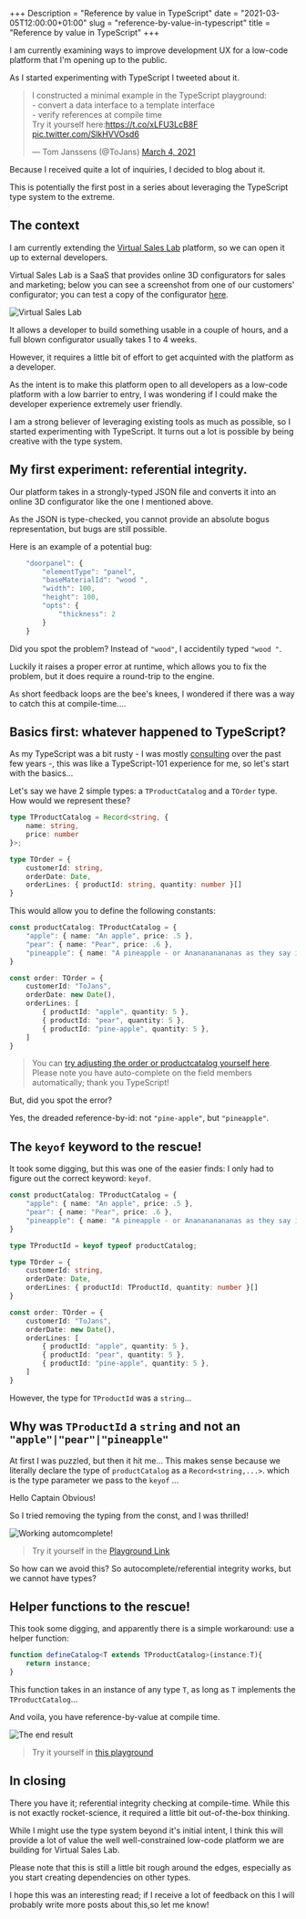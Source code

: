 +++
Description = "Reference by value in TypeScript"
date = "2021-03-05T12:00:00+01:00"
slug = "reference-by-value-in-typescript"
title = "Reference by value in TypeScript"
+++

I am currently examining ways to improve development UX for a low-code platform that I'm opening up to the public.

As I started experimenting with TypeScript I tweeted about it. 

<blockquote class="twitter-tweet"><p lang="en" dir="ltr">I constructed a minimal example in the TypeScript playground:<br>- convert a data interface to a template interface<br>- verify references at compile time<br>Try it yourself here:<a href="https://t.co/xLFU3LcB8F">https://t.co/xLFU3LcB8F</a> <a href="https://t.co/SlkHVVOsd6">pic.twitter.com/SlkHVVOsd6</a></p>&mdash; Tom Janssens (@ToJans) <a href="https://twitter.com/ToJans/status/1367490555433910288?ref_src=twsrc%5Etfw">March 4, 2021</a></blockquote> <script async src="https://platform.twitter.com/widgets.js" charset="utf-8"></script>

Because I received quite a lot of inquiries, I decided to blog about it.

This is potentially the first post in a series about leveraging the TypeScript type system to the extreme.

## The context

I am currently extending the [Virtual Sales Lab][1] platform, so we can open it up to external developers.

Virtual Sales Lab is a SaaS that provides online 3D configurators for sales and marketing; below you can see a screenshot from one of our customers' configurator; you can test a copy of the configurator [here][2].

![Virtual Sales Lab](./patioroof3.png)

It allows a developer to build something usable in a couple of hours, and a full blown configurator usually takes 1 to 4 weeks.

However, it requires a little bit of effort to get acquinted with the platform as a developer.

As the intent is to make this platform open to all developers as a low-code platform with a low barrier to entry, I was wondering if I could make the developer experience extremely user friendly.

I am a strong believer of leveraging existing tools as much as possible, so I started experimenting with TypeScript. It turns out a lot is possible by being creative with the type system.

## My first experiment: referential integrity.

Our platform takes in a strongly-typed JSON file and converts it into an online 3D configurator like the one I mentioned above.

As the JSON is type-checked, you cannot provide an absolute bogus representation, but bugs are still possible. 

Here is an example of a potential bug:

```TypeScript
    "doorpanel": {
        "elementType": "panel",
        "baseMaterialId": "wood ",
        "width": 100,
        "height": 100,
        "opts": {
            "thickness": 2
        }
    }
```

Did you spot the problem? Instead of `"wood"`, I accidentily typed `"wood "`.

Luckily it raises a proper error at runtime, which allows you to fix the problem, but it does require a round-trip to the engine.

As short feedback loops are the bee's knees, I wondered if there was a way to catch this at compile-time....

## Basics first: whatever happened to TypeScript?

As my TypeScript was a bit rusty - I was mostly [consulting][4] over the past few years -, this was like a TypeScript-101 experience for me, so let's start with the basics... 

Let's say we have 2 simple types: a `TProductCatalog` and a `TOrder` type. How would we represent these?

```ts
type TProductCatalog = Record<string, {
    name: string,
    price: number
}>;

type TOrder = {
    customerId: string,
    orderDate: Date,
    orderLines: { productId: string, quantity: number }[]
}
```

This would allow you to define the following constants:

```ts
const productCatalog: TProductCatalog = {
    "apple": { name: "An apple", price: .5 },
    "pear": { name: "Pear", price: .6 },
    "pineapple": { name: "A pineapple - or Ananananananas as they say in Dutch", price: 2.5 },
}

const order: TOrder = {
    customerId: "ToJans",
    orderDate: new Date(),
    orderLines: [
        { productId: "apple", quantity: 5 },
        { productId: "pear", quantity: 5 },
        { productId: "pine-apple", quantity: 5 },
    ]
}
```

> You can [try adjusting the order or productcatalog yourself here][3]. 
> Please note you have auto-complete on the field members automatically; thank you TypeScript!

But, did you spot the error?

Yes, the dreaded reference-by-id: not `"pine-apple"`, but `"pineapple"`.

## The `keyof` keyword to the rescue!

It took some digging, but this was one of the easier finds: I only had to figure out the correct keyword: `keyof`.

```ts
const productCatalog: TProductCatalog = {
    "apple": { name: "An apple", price: .5 },
    "pear": { name: "Pear", price: .6 },
    "pineapple": { name: "A pineapple - or Ananananananas as they say in Dutch", price: 2.5 },
}

type TProductId = keyof typeof productCatalog;

type TOrder = {
    customerId: string,
    orderDate: Date,
    orderLines: { productId: TProductId, quantity: number }[]
}

const order: TOrder = {
    customerId: "ToJans",
    orderDate: new Date(),
    orderLines: [
        { productId: "apple", quantity: 5 },
        { productId: "pear", quantity: 5 },
        { productId: "pine-apple", quantity: 5 },
    ]
} 

```

However, the type for `TProductId` was a `string`...

## Why was `TProductId` a `string` and not an `"apple"|"pear"|"pineapple"`

At first I was puzzled, but then it hit me... This makes sense because we literally declare the type of `productCatalog` as a `Record<string,...>`. which is the type parameter we pass to the `keyof` ... 

Hello Captain Obvious!

So I tried removing the typing from the const, and I was thrilled!

![Working automcomplete!](./comment-type.png)

> Try it yourself in the [Playground Link][5]

 So how can we avoid this?
So autocomplete/referential integrity works, but we cannot have types?

## Helper functions to the rescue!

This took some digging, and apparently there is a simple workaround: use a helper function:

```ts
function defineCatalog<T extends TProductCatalog>(instance:T){
    return instance;
}
```

This function takes in an instance of any type `T`, as long as `T` implements the `TProductCatalog`...

And voila, you have reference-by-value at compile time.

![The end result](./voila.png)

>Try it yourself in [this playground][6]

## In closing

There you have it; referential integrity checking at compile-time. While this is not exactly rocket-science, it required a little bit out-of-the-box thinking.

While I might use the type system beyond it's initial intent, I think this will provide a lot of value the well well-constrained low-code platform we are building for Virtual Sales Lab.

Please note that this is still a little bit rough around the edges, especially as you start creating dependencies on other types. 

I hope this was an interesting read; if I receive a lot of feedback on this I will probably write more posts about this,so let me know!


[1]: https://www.virtualsaleslab.com/?lang=en
[2]: https://productconfigurator.virtualsaleslab.com/r/vsl/vsl/en/designer/index/patioroof3
[3]: https://www.TypeScriptlang.org/play?#code/PTAEBkFMBcHIGdTwIYE9QHdKgBbIG7YBMSAlgLYAOANttKpZPAFwBQr9joAKgAoBOAewAmAVwDG0AMLJoyaoIDmoALygASpHGD+wgDzxo-UgDtFAGlABvVqDugTycpGZIjpi7fuVj4lw9FyACNIflYAXwA+AG52TmxuAHldUNVrLztxUUNBZ34ASWFXQ2MzcwzQHWFQgBFZfzroSHL7SpT+cFMmVytQHxEJaELi9zLQAEdRZBNoUnpXE0CQ-lBwgG0AXQj2EB4cUkQMQVFqYVB5BQxQVGPQaEFQaoAzLrucbCfBakuPUG0TQzTaAsdj-Qx9IRiSQyOQKRSuPiQwYw+RKNI2VoAImQlBokExPQcTn8mIAgiZzrjaJjLD5SH5XAA6ACsqxa9kxjGQ-AJ1iJzlcmN4kG5NIh9P8jIAbGyKpyuji8bzeo4BaAyX0FVTsABaNqgcnTI2OE3IRBmt6QdAodCmUA1UTQcQ4MV0hmgIgs2XhUGCAHQNrVfgI5JB9EVLI5PLDdXcQQAKWm8BpFSqtXqC0gV0akAAFABKdl2NMdLosUBrCqtXr9KFDIrqxXUyyTIFzVCuVnhIutPm1wYxzkinktqYzdud2W9+w1pGSQeULo6pv40dt+agLs9rbhUBAA
[4]: /services/
[5]: https://www.TypeScriptlang.org/play?#code/C4TwDgpgBAKgCgJwPYBMCuBjYBhAhsXAGyQHMoBeKAJQgyQRQB4BnYBASwDsSAaKAbwBQUEVE64AthABcUVh249hosBwwyxaCQCMICQQF8AfAG5BggPQXqECUgBu0YAAtoAA3jJ0WPAWIk3KFBIOXYScWA0BCckKGdcRyg6CTB2Qid2KUtraIAzPQhOYHYiKC5gCBIOUCTXDABrZigkTiDXKDd6FD0AGS4IZjdzOk5WKFVUTBx8IlIoWU9Jnxn-CgFlEQAiXDAwdM3ZfjFJDU2AQVadvYhNvlV2dVkAOgBWKAMlUShNyFwEA4Exyksk2cAgf1u4zUGieADZ3p9RD9+ld9ocgaczuMUbt9ndobIAEyvBGGczBaCLbzAACSKDW9QgICQuSC4AgLKhS2mflIZkEFNgAHkGHo1kIvhg0KwkFIEHTZPIuLwNs1RQgACL4DRaiqIkRdXr9ZjoibUhWwRDcul8ACOaFwRXYoFknC0ugQ7wA2gBdMmCEZjQ0IBYi7qeygS0RSmVyi2bGBIABSjuYt1Vwd1Gk4EAA7lAswAKACU+rV4b6OZNUC9qq+RzNU3jqJudodTpdUDeHzrogbXibKBBv3+bcdxU73bL9a55qH31SOYAtC3Ifbx86QLIp6q-QYoOYgA

[6]: https://www.TypeScriptlang.org/play?#code/C4TwDgpgBAKgCgJwPYBMCuBjYBhAhsXAGyQHMoBeKAJQgyQRQB4BnYBASwDsSAaKAbwBQUEVE64AthABcUVh249hosBwwyxaCQCMICQQF8AfAG5BggGZpOWdkk5QUEC1wh4CxEoxhQIAD2AIThRmWERUTBx8IlIjAAouVlwbGRgASiFRKAQIYDQEB0SCFLMDczpOVihVCKx3GLJKJxdON2jPOMzRACJcMDBCCG7ZfjFJDW6AQQc+gaG+VXZ1WQA6AFYoAyUs7shcBGGBMalZbrgIfe6FtQ0VgDZN7Z6wV1nBw9HxE6gp6tf+97XJYaABM60ehjSZkEoEgYWQ6CwAEkUBQoABrCAgJAWKCwiA46oIyL1TzQ-GwADyDD0aK6IgwaFYSCkCBRsnkXF4yhE9CcCAAIvgNELAk9eTSEAAZVzMEZE2rAdnwxUovgARzQyWA7FAsk4Wl0CE2AG0ALqGcr2Kp8vSyGDU-l0nlQRnM1nK7owJAAKWSzCuLttguF+ogAHcoKKIHE0uKoMGZa05VATS6sqMaoilShTm95lBNdrdSBZBstunRJnicjcz89gcNVrODq9VBy-GMwrs56roXm63S+2IVkLQYoOYgA


<script type="text/javascript">
    // fix error in TypeScript syntax highlighting
    window.addEventListener("load",function(){
        [].forEach.call(document.querySelectorAll(".language-ts .err"),function(el){
            console.log(el.textContent);
            if (el.textContent == "," || el.textContent == ":") {
                el.classList.remove("err")
            }
        });
    })
</script>

